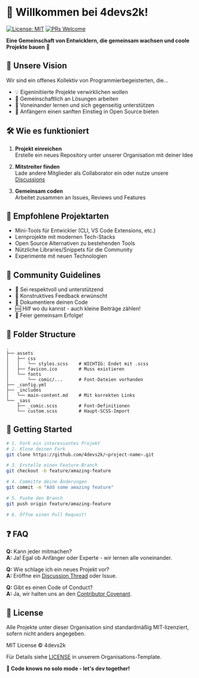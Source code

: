 <link rel="stylesheet" href="{{ '/assets/css/style.css' | relative_url }}">
<link rel="icon" href="{{ '/assets/favicon.ico' | relative_url }}">

# 👋 Willkommen bei 4devs2k!

[![License: MIT](https://img.shields.io/badge/License-MIT-yellow.svg)](https://opensource.org/licenses/MIT)
[![PRs Welcome](https://img.shields.io/badge/PRs-welcome-brightgreen.svg)](https://github.com/4devs2k)

**Eine Gemeinschaft von Entwicklern, die gemeinsam wachsen und coole Projekte bauen** 🚀

## 🎯 Unsere Vision

Wir sind ein offenes Kollektiv von Programmierbegeisterten, die...

- 💡 Eigeninitiierte Projekte verwirklichen wollen
- 🤝 Gemeinschaftlich an Lösungen arbeiten
- 🧠 Voneinander lernen und sich gegenseitig unterstützen
- 🌱 Anfängern einen sanften Einstieg in Open Source bieten

## 🛠️ Wie es funktioniert

1. **Projekt einreichen**  
   Erstelle ein neues Repository unter unserer Organisation mit deiner Idee

2. **Mitstreiter finden**  
   Lade andere Mitglieder als Collaborator ein oder nutze unsere [Discussions](https://github.com/orgs/4devs2k/discussions)

3. **Gemeinsam coden**  
   Arbeitet zusammen an Issues, Reviews und Features

## 🚀 Empfohlene Projektarten

- Mini-Tools für Entwickler (CLI, VS Code Extensions, etc.)
- Lernprojekte mit modernen Tech-Stacks
- Open Source Alternativen zu bestehenden Tools
- Nützliche Libraries/Snippets für die Community
- Experimente mit neuen Technologien

## 📜 Community Guidelines

- 🙌 Sei respektvoll und unterstützend
- 💬 Konstruktives Feedback erwünscht
- 📖 Dokumentiere deinen Code
- 🆘 Hilf wo du kannst - auch kleine Beiträge zählen!
- 🎉 Feier gemeinsam Erfolge!

## 📁 Folder Structure

```text
.
├── assets
│   ├── css
│   │   └── styles.scss    # WICHTIG: Endet mit .scss
│   ├── favicon.ico        # Muss existieren
│   └── fonts
│       └── comic/...      # Font-Dateien vorhanden
├── _config.yml
├── _includes
│   └── main-content.md    # Mit korrekten Links
└── _sass
    ├── _comic.scss        # Font-Definitionen
    └── custom.scss        # Haupt-SCSS-Import

```

## 🏁 Getting Started

```bash
# 1. Fork ein interessantes Projekt
# 2. Klone deinen Fork
git clone https://github.com/4devs2k/<project-name>.git

# 3. Erstelle einen Feature-Branch
git checkout -b feature/amazing-feature

# 4. Committe deine Änderungen
git commit -m "Add some amazing feature"

# 5. Pushe den Branch
git push origin feature/amazing-feature

# 6. Öffne einen Pull Request!
```

## ❓ FAQ

**Q:** Kann jeder mitmachen?  
**A:** Ja! Egal ob Anfänger oder Experte - wir lernen alle voneinander.

**Q:** Wie schlage ich ein neues Projekt vor?  
**A:** Eröffne ein [Discussion Thread](https://github.com/orgs/4devs2k/discussions/category_choices) oder Issue.

**Q:** Gibt es einen Code of Conduct?  
**A:** Ja, wir halten uns an den [Contributor Covenant](https://www.contributor-covenant.org/).

## 📄 License

Alle Projekte unter dieser Organisation sind standardmäßig MIT-lizenziert, sofern nicht anders angegeben.

MIT License © 4devs2k

Für Details siehe [LICENSE](https://github.com/4devs2k/.github/blob/main/LICENSE) in unserem Organisations-Template.

**👾 Code knows no solo mode - let's dev together!**
